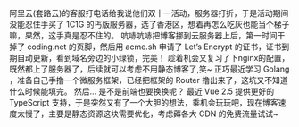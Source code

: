 
阿里云(套路云)的客服打电话给我说他们双十一活动，服务器打折，于是活动期间没能忍住手买了 1C1G 的丐版服务器，选了香港区，想着再怎么吃灰也能当个梯子嘛，果然，这手真是忍不住的。
吭哧吭哧把博客挪到云服务器上后，第一时间干掉了 coding.net 的页脚，然后用 acme.sh 申请了 Let’s Encrypt 的证书，证书到期自动更新，看到域名旁边的小绿锁，完美！
趁着机会又复习了下nginx的配置，既然都上了服务器了，后续就可以考虑不用静态博客了,笑~
正巧最近学习 Golang ，准备自己手撸一个微服务框架，已经把框架的 Router 撸出来了，这坑又不知道什么时候能填完。
然后... 是不是前端也要换换呢？ 最近 Vue 2.5 提供更好的 TypeScript 支持，于是突然又有了一个大胆的想法，乘机会玩玩吧，现在博客速度太慢了，主要是静态资源这块需要优化，考虑薅各大 CDN 的免费流量试试~
    